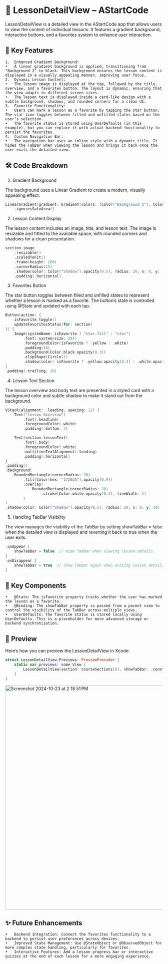 # 📘 LessonDetailView – AStartCode

LessonDetailView is a detailed view in the AStartCode app that allows users to view the content of individual lessons. It features a gradient background, interactive buttons, and a favorites system to enhance user interaction.

## 🌟 Key Features

	1.	Enhanced Gradient Background:
	•	A linear gradient background is applied, transitioning from "Background 2" to black. This background ensures the lesson content is displayed in a visually appealing manner, improving user focus.
	2.	Dynamic Lesson Content:
	•	The lesson image is displayed at the top, followed by the title, overview, and a favorites button. The layout is dynamic, ensuring that the view adapts to different screen sizes.
	•	The lesson text is displayed inside a card-like design with a subtle background, shadows, and rounded corners for a clean UI.
	3.	Favorite Functionality:
	•	Users can mark a lesson as a favorite by tapping the star button. The star icon toggles between filled and unfilled states based on the user’s selection.
	•	The favorite status is stored using UserDefaults (in this example), but you can replace it with actual backend functionality to persist the favorites.
	4.	Custom Navigation Bar:
	•	The navigation bar uses an inline style with a dynamic title. It hides the TabBar when viewing the lesson and brings it back once the user exits the detailed view.

## 🛠️ Code Breakdown

1. Gradient Background

The background uses a Linear Gradient to create a modern, visually appealing effect.
``` swift
LinearGradient(gradient: Gradient(colors: [Color("Background 2"), Color.black.opacity(0.8)]), startPoint: .topLeading, endPoint: .bottomTrailing)
    .ignoresSafeArea()
```
2. Lesson Content Display

The lesson content includes an image, title, and lesson text. The image is resizable and fitted to the available space, with rounded corners and shadows for a clean presentation.
``` swift
section.image
    .resizable()
    .scaledToFit()
    .frame(height: 200)
    .cornerRadius(15)
    .shadow(color: Color("Shadow").opacity(0.5), radius: 20, x: 0, y: 10)
    .padding(.horizontal)
```
3. Favorites Button

The star button toggles between filled and unfilled states to represent whether a lesson is marked as a favorite. The button’s state is controlled using @State and updated with each tap.
``` swift
Button(action: {
    isFavorite.toggle()
    updateFavoritesStatus(for: section)
}) {
    Image(systemName: isFavorite ? "star.fill" : "star")
        .font(.system(size: 28))
        .foregroundColor(isFavorite ? .yellow : .white)
        .padding(16)
        .background(Color.black.opacity(0.3))
        .clipShape(Circle())
        .shadow(color: isFavorite ? .yellow.opacity(0.4) : .white.opacity(0.3), radius: 10, x: 0, y: 5)
}
.padding(.trailing, 16)
```
4. Lesson Text Section

The lesson overview and body text are presented in a styled card with a background color and subtle shadow to make it stand out from the background.
``` swift
VStack(alignment: .leading, spacing: 12) {
    Text("Lesson Overview")
        .font(.headline)
        .foregroundColor(.white)
        .padding(.bottom, 4)

    Text(section.lessonText)
        .font(.body)
        .foregroundColor(.white)
        .multilineTextAlignment(.leading)
        .padding(.horizontal)
}
.padding()
.background(
    RoundedRectangle(cornerRadius: 20)
        .fill(Color(hex: "17203A").opacity(0.9))
        .overlay(
            RoundedRectangle(cornerRadius: 20)
                .stroke(Color.white.opacity(0.2), lineWidth: 1)
        )
)
.shadow(color: Color("Shadow").opacity(0.5), radius: 20, x: 0, y: 10)
```
5. Handling TabBar Visibility

The view manages the visibility of the TabBar by setting showTabBar = false when the detailed view is displayed and reverting it back to true when the user exits.
``` swift
.onAppear {
    showTabBar = false  // Hide TabBar when viewing lesson details
}
.onDisappear {
    showTabBar = true  // Show TabBar again when exiting lesson details
}
```
## 🧩 Key Components

	•	@State: The isFavorite property tracks whether the user has marked the lesson as a favorite.
	•	@Binding: The showTabBar property is passed from a parent view to control the visibility of the TabBar across multiple views.
	•	UserDefaults: The favorite status is stored locally using UserDefaults. This is a placeholder for more advanced storage or backend synchronization.

## 📱 Preview

Here’s how you can preview the LessonDetailView in Xcode:
``` swift
struct LessonDetailView_Previews: PreviewProvider {
    static var previews: some View {
        LessonDetailView(section: courseSections[0], showTabBar: .constant(true))
    }
}
```
<img width="717" alt="Screenshot 2024-10-23 at 2 18 51 PM" src="https://github.com/user-attachments/assets/2346d614-d450-49f3-955d-4fbca6dcca33">

## ✨ Future Enhancements

	•	Backend Integration: Connect the favorites functionality to a backend to persist user preferences across devices.
	•	Improved State Management: Use @StateObject or @ObservedObject for more complex state handling, particularly for favorites.
	•	Interactive Features: Add a lesson progress bar or interactive quizzes at the end of each lesson for a more engaging experience.

